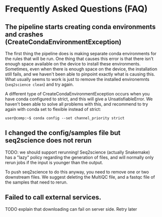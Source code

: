 # Frequently Asked Questions (FAQ)

## The pipeline starts creating conda environments and crashes (CreateCondaEnvironmentException)
The first thing the pipeline does is making separate conda environments for the rules that will be run. One thing that causes this error is that there isn't enough space available on the device to install these environments. Sometimes, even when there is enough space on the device, the installation still fails, and we haven't been able to pinpoint exactly what is causing this. What usually seems to work is just to remove the installed environemnts (`seq2science clean`) and try again. 

A different type of CreateCondaEnvironmentException occurs when you have conda configured to strict, and this will give a UnsatisfiableError. We haven't been able to solve all problems with this, and recommend to try again with conda set to flexible instead of strict:

```console
user@comp:~$ conda config --set channel_priority strict
```

## I changed the config/samples file but seq2science does not rerun
TODO: we should support rerunning!
Seq2science (actually Snakemake) has a "lazy" policy regarding the generation of files, and will normally only rerun jobs if the input is younger than the output. 

To push seq2science to do this anyway, you need to remove one or two downstream files. We suggest deleting the MultiQC file, and a fastqc file of the samples that need to rerun.

## Failed to call external services.
TODO explain that downloading can fail on server side. Retry later
